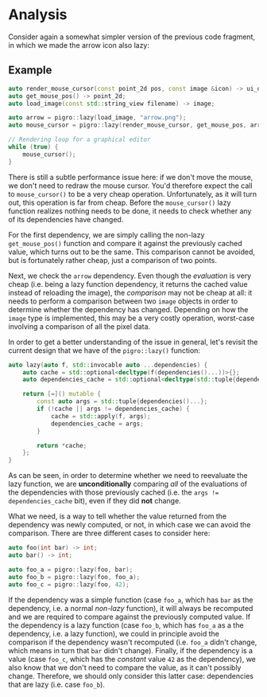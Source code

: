 # Analysis
Consider again a somewhat simpler version of the previous code fragment, in which we made the arrow icon also lazy:
## Example
```cpp
auto render_mouse_cursor(const point_2d pos, const image &icon) -> ui_object;
auto get_mouse_pos() -> point_2d;
auto load_image(const std::string_view filename) -> image;

auto arrow = pigro::lazy(load_image, "arrow.png");
auto mouse_cursor = pigro::lazy(render_mouse_cursor, get_mouse_pos, arrow);

// Rendering loop for a graphical editor
while (true) {
    mouse_cursor();
}
```

There is still a subtle performance issue here: if we don't move the mouse, we don't need to redraw the mouse cursor. You'd therefore expect the call to `mouse_cursor()` to be a very cheap operation. Unfortunately, as it will turn out, this operation is far from cheap. Before the `mouse_cursor()` lazy function realizes nothing needs to be done, it needs to check whether any of its dependencies have changed.

For the first dependency, we are simply calling the non-lazy `get_mouse_pos()` function and compare it against the previously cached value, which turns out to be the same. This comparison cannot be avoided, but is fortunately rather cheap, just a comparison of two points.

Next, we check the `arrow` dependency. Even though the *evaluation* is very cheap (i.e. being a lazy function dependency, it returns the cached value instead of reloading the image), the *comparison* may not be cheap at all: it needs to perform a comparison between two `image` objects in order to determine whether the dependency has changed. Depending on how the `image` type is implemented, this may be a very costly operation, worst-case involving a comparison of all the pixel data.

In order to get a better understanding of the issue in general, let's revisit the current design that we have of the `pigro::lazy()` function:
```cpp
auto lazy(auto f, std::invocable auto ...dependencies) {
    auto cache = std::optional<decltype(f(dependencies()...))>{};
    auto dependencies_cache = std::optional<decltype(std::tuple{dependencies()...})>{};

    return [=]() mutable {
        const auto args = std::tuple{dependencies()...};
        if (!cache || args != dependencies_cache) {
            cache = std::apply(f, args);
            dependencies_cache = args;
        }

        return *cache;
    };
}
```

As can be seen, in order to determine whether we need to reevaluate the lazy function, we are **unconditionally** comparing *all* of the evaluations of the dependencies with those previously cached (i.e. the `args != dependencies_cache` bit), even if they did **not** change.

What we need, is a way to tell whether the value returned from the dependency was newly computed, or not, in which case we can avoid the comparison. There are three different cases to consider here:
```cpp
auto foo(int bar) -> int;
auto bar() -> int;

auto foo_a = pigro::lazy(foo, bar);
auto foo_b = pigro::lazy(foo, foo_a);
auto foo_c = pigro::lazy(foo, 42);
```

If the dependency was a simple function (case `foo_a`, which has `bar` as the dependency, i.e. a normal *non-lazy* function), it will always be recomputed and we are required to compare against the previously computed value. If the dependency is a lazy function (case `foo_b`, which has `foo_a` as a the dependency, i.e. a lazy function), we could in principle avoid the comparison if the dependency wasn't recomputed (i.e. `foo_a` didn't change, which means in turn that `bar` didn't change). Finally, if the dependency is a value (case `foo_c`, which has the *constant* value `42` as the dependency), we also know that we don't need to compare the value, as it can't possibly change. Therefore, we should only consider this latter case: dependencies that are lazy (i.e. case `foo_b`).

